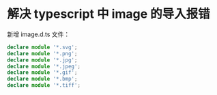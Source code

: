 # 解决 typescript 中 image 的导入报错

新增 image.d.ts 文件：

```typescript
declare module '*.svg';
declare module '*.png';
declare module '*.jpg';
declare module '*.jpeg';
declare module '*.gif';
declare module '*.bmp';
declare module '*.tiff';
```